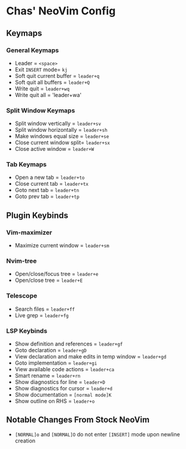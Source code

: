# Chas' NeoVim Config

## Keymaps

### General Keymaps

* Leader = `<space>`
* Exit `INSERT` mode= `kj`
* Soft quit current buffer = `leader+q`
* Soft quit all buffers = `leader+Q`
* Write quit = `leader+wq`
* Write quit all = 'leader+wa'

### Split Window Keymaps

* Split window vertically = `leader+sv`
* Split window horizontally = `leader+sh`
* Make windows equal size = `leader+se`
* Close current window split= `leader+sx`
* Close active window = `leader+W`

### Tab Keymaps

* Open a new tab = `leader+to`
* Close current tab = `leader+tx`
* Goto next tab = `leader+tn`
* Goto prev tab = `leader+tp`

## Plugin Keybinds

### Vim-maximizer

* Maximize current window = `leader+sm`

### Nvim-tree

* Open/close/focus tree = `leader+e`
* Open/close tree = `leader+E`

### Telescope

* Search files = `leader+ff`
* Live grep = `leader+fg`

### LSP Keybinds

* Show definition and references = `leader+gf`
* Goto declaration = `leader+gD`
* View declaration and make edits in temp window = `leader+gd`
* Goto implementation = `leader+gi`
* View available code actions = `leader+ca`
* Smart rename = `leader+rn`
* Show diagnostics for line = `leader+D`
* Show diagnostics for cursor = `leader+d`
* Show documentation = `[normal mode]K`
* Show outline on RHS = `leader+o`

## Notable Changes From Stock NeoVim
* `[NORMAL]o` and `[NORMAL]O` do not enter `[INSERT]` mode upon newline creation
 
